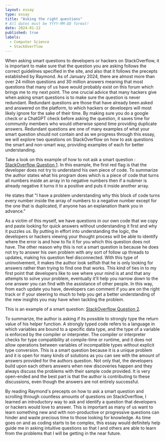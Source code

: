 ```yaml
---
layout: essay
type: essay
title: "Asking the right questions"
# All dates must be YYYY-MM-DD format!
date: 2024-01-22
published: true
labels:
  - Computer Science
  - StackOverflow
---
```


When asking smart questions to developers or hackers on StackOverflow, it is important to make sure that the question you are asking follows the correct guidelines specified in the site, and also that it follows the precepts established by Raymond. As of January 2024, there are almost more than over 24 million questions and 30 million answers meaning that most questions that many of us have would probably exist on this forum which brings me to my next point. The one crucial advice that many hackers give when asking smart questions is to make sure the question is never redundant. Redundant questions are those that have already been asked and answered on the platform, to which hackers or develoeprs will most likely ignore for the sake of their time. By making sure you do a google check or a ChatGPT check before asking the question, it saves time for community members who would otherwise spend time providing duplicate answers. Redundant questions are one of many examples of what your smart question should not contain and as we progress through this essay, we will explore two questions on StackOverflow on how to ask questions the smart and non-smart way, providing examples of each for better understanding.

  Take a look on this example of how to not ask a smart question : 
  [StackOverflow Question 1](https://stackoverflow.com/questions/77862553/i-cant-understand-how-this-javascript-dupes-program-works). In this example, the first red flag is that the developer does not try to understand his own piece of code. To summarize the author states what his program does which is a piece of code that turns all numbers inside an array in to negative numbers then if a nubmer is already negative it turns it to a positive and puts it inside another array. 

  He states that "I have a problem understanding why this block of code turns every number inside the array of numbers to a negative number except for the one that is duplicated, if anyone has an explanation thank you in advance."
  
  As a victim of this myself, we have questions in our own code that we copy and paste looking for quick answers without understanding it first and why it puzzles us. By putting in effort into understanding the logic, the developers or hackers viewing your thought process will be able to identify where the error is and how to fix it for you which this question does not have. The other reason why this is not a smart question is because he does not try to answer his own problem with any sort of follow up threads to updates, making his question feel disconnected. With this type of uninvolvement, it makes the author look selfish that he is only looking for answers rather than trying to find one that works. This kind of ties in to my first point that developers like to see where your mind is at and that any attempts to solve your problem, eventually it'll help you narrow down to the one answer you can find with the assistance of other people. In this way, from each update you have, developers can comment if you are on the right track or if your steering to much to help you get a better understanding of the new insights you may have when tackling the problem.

  This is an example of a smart question:
  [StackOverflow Question 2](https://stackoverflow.com/questions/77814862/is-it-possible-to-strongly-type-the-return-value-of-this-function). 
  
  To summarize, the author is asking if its possible to strongly type the return value of his helper function. A strongly typed code refers to a language in which variables are bound to a specific data type, and the type of a variable is enforced by the compiler or interpreter. The compiler or interpreter checks for type compatibility at compile-time or runtime, and it does not allow operations between variables of incompatible types without explicit type conversion. This is a smart question because it is a unique problem and it is open for many kinds of solutions as you can see with the amount of answers provided for the authors question. Not only that, the developers build upon each others answers when new discoveries happen and they always discuss the problems with their sample code provided. It is very open-ended and the best part is that the author is contributing to these discussions, even though the answers are not entirely successful.

  By reading Raymond's precepts on how to ask a smart question and scrolling through countless amounts of questions on StackOverflow, I learned an introductory way to ask and identify a question that developers or hackers would love to answer. This is important as many of us want to learn something new and with non-productive or progressive questions can hinder and waste precious time to those looking for knowledge. As time goes on and as coding starts to be complex, this essay would definitely help guide me in asking intuitive questions so that I and others are able to learn from the problems that I will be getting in the near future.





